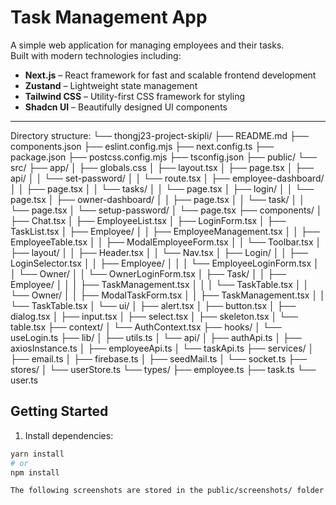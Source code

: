 # Task Management App

A simple web application for managing employees and their tasks.  
Built with modern technologies including:

- **Next.js** – React framework for fast and scalable frontend development  
- **Zustand** – Lightweight state management  
- **Tailwind CSS** – Utility-first CSS framework for styling  
- **Shadcn UI** – Beautifully designed UI components

---
Directory structure:
└── thongj23-project-skipli/
    ├── README.md
    ├── components.json
    ├── eslint.config.mjs
    ├── next.config.ts
    ├── package.json
    ├── postcss.config.mjs
    ├── tsconfig.json
    ├── public/
    └── src/
        ├── app/
        │   ├── globals.css
        │   ├── layout.tsx
        │   ├── page.tsx
        │   ├── api/
        │   │   └── set-password/
        │   │       └── route.tsx
        │   ├── employee-dashboard/
        │   │   ├── page.tsx
        │   │   └── tasks/
        │   │       └── page.tsx
        │   ├── login/
        │   │   └── page.tsx
        │   ├── owner-dashboard/
        │   │   ├── page.tsx
        │   │   └── task/
        │   │       └── page.tsx
        │   └── setup-password/
        │       └── page.tsx
        ├── components/
        │   ├── Chat.tsx
        │   ├── EmployeeList.tsx
        │   ├── LoginForm.tsx
        │   ├── TaskList.tsx
        │   ├── Employee/
        │   │   ├── EmployeeManagement.tsx
        │   │   ├── EmployeeTable.tsx
        │   │   ├── ModalEmployeeForm.tsx
        │   │   └── Toolbar.tsx
        │   ├── layout/
        │   │   ├── Header.tsx
        │   │   └── Nav.tsx
        │   ├── Login/
        │   │   ├── LoginSelector.tsx
        │   │   ├── Employee/
        │   │   │   └── EmployeeLoginForm.tsx
        │   │   └── Owner/
        │   │       └── OwnerLoginForm.tsx
        │   ├── Task/
        │   │   ├── Employee/
        │   │   │   ├── TaskManagement.tsx
        │   │   │   └── TaskTable.tsx
        │   │   └── Owner/
        │   │       ├── ModalTaskForm.tsx
        │   │       ├── TaskManagement.tsx
        │   │       └── TaskTable.tsx
        │   └── ui/
        │       ├── alert.tsx
        │       ├── button.tsx
        │       ├── dialog.tsx
        │       ├── input.tsx
        │       ├── select.tsx
        │       ├── skeleton.tsx
        │       └── table.tsx
        ├── context/
        │   └── AuthContext.tsx
        ├── hooks/
        │   └── useLogin.ts
        ├── lib/
        │   ├── utils.ts
        │   └── api/
        │       ├── authApi.ts
        │       ├── axiosInstance.ts
        │       ├── employeeApi.ts
        │       └── taskApi.ts
        ├── services/
        │   ├── email.ts
        │   ├── firebase.ts
        │   ├── seedMail.ts
        │   └── socket.ts
        ├── stores/
        │   └── userStore.ts
        └── types/
            ├── employee.ts
            ├── task.ts
            └── user.ts
## Getting Started

1. Install dependencies:
```bash
yarn install
# or
npm install

The following screenshots are stored in the public/screenshots/ folder and displayed